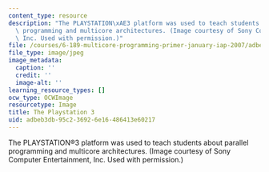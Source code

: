 ```yaml
---
content_type: resource
description: "The PLAYSTATION\xAE3 platform was used to teach students about parallel\
  \ programming and multicore architectures. (Image courtesy of Sony Computer Entertainment,\
  \ Inc. Used with permission.)"
file: /courses/6-189-multicore-programming-primer-january-iap-2007/adbeb3db95c236926e16486413e60217_chp_ps3.jpg
file_type: image/jpeg
image_metadata:
  caption: ''
  credit: ''
  image-alt: ''
learning_resource_types: []
ocw_type: OCWImage
resourcetype: Image
title: The Playstation 3
uid: adbeb3db-95c2-3692-6e16-486413e60217
---
```

The PLAYSTATION®3 platform was used to teach students about parallel programming and multicore architectures. (Image courtesy of Sony Computer Entertainment, Inc. Used with permission.)